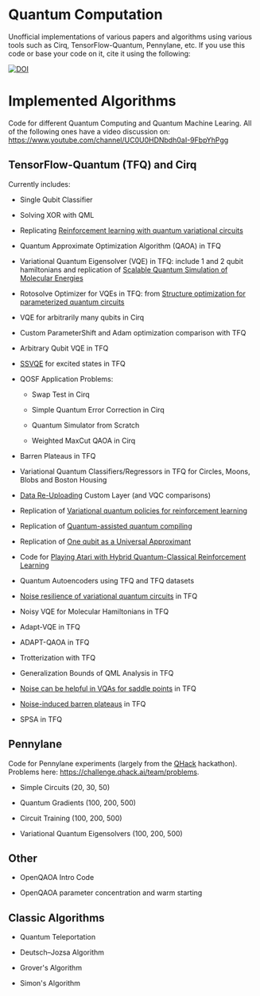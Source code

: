 # Quantum Computation

Unofficial implementations of various papers and algorithms using various tools such as Cirq, TensorFlow-Quantum, Pennylane, etc. If you use this code or base your code on it, cite it using the following: 

[![DOI](https://zenodo.org/badge/253099682.svg)](https://zenodo.org/badge/latestdoi/253099682)


# Implemented Algorithms

Code for different Quantum Computing and Quantum Machine Learing. All of the following ones have a video discussion on: https://www.youtube.com/channel/UC0U0HDNbdh0aI-9FbpYhPgg

## TensorFlow-Quantum (TFQ) and Cirq

Currently includes:

- Single Qubit Classifier

- Solving XOR with QML

- Replicating [Reinforcement learning with quantum variational circuits](https://ojs.aaai.org/index.php/AIIDE/article/view/7437/7289)

- Quantum Approximate Optimization Algorithm (QAOA) in TFQ

- Variational Quantum Eigensolver (VQE) in TFQ: include 1 and 2 qubit hamiltonians and replication of [Scalable Quantum Simulation of Molecular Energies](https://arxiv.org/pdf/1512.06860.pdf)

- Rotosolve Optimizer for VQEs in TFQ: from [Structure optimization for parameterized quantum circuits](https://quantum-journal.org/papers/q-2021-01-28-391/pdf/)

- VQE for arbitrarily many qubits in Cirq

- Custom ParameterShift and Adam optimization comparison with TFQ

- Arbitrary Qubit VQE in TFQ

- [SSVQE](https://arxiv.org/abs/1810.09434) for excited states in TFQ

- QOSF Application Problems:

  - Swap Test in Cirq

  - Simple Quantum Error Correction in Cirq

  - Quantum Simulator from Scratch

  - Weighted MaxCut QAOA in Cirq

- Barren Plateaus in TFQ

- Variational Quantum Classifiers/Regressors in TFQ for Circles, Moons, Blobs and Boston Housing

- [Data Re-Uploading](https://quantum-journal.org/papers/q-2020-02-06-226/pdf/) Custom Layer (and VQC comparisons)

- Replication of [Variational quantum policies for reinforcement learning](https://arxiv.org/pdf/2103.05577.pdf)

- Replication of [Quantum-assisted quantum compiling](https://quantum-journal.org/papers/q-2019-05-13-140/pdf/)

- Replication of [One qubit as a Universal Approximant](https://arxiv.org/pdf/2102.04032.pdf)

- Code for [Playing Atari with Hybrid Quantum-Classical Reinforcement Learning](http://proceedings.mlr.press/v148/lockwood21a/lockwood21a.pdf)

- Quantum Autoencoders using TFQ and TFQ datasets

- [Noise resilience of variational quantum circuits](https://arxiv.org/abs/2011.01125) in TFQ  
- Noisy VQE for Molecular Hamiltonians in TFQ 
- Adapt-VQE in TFQ
- ADAPT-QAOA in TFQ
- Trotterization with TFQ
- Generalization Bounds of QML Analysis in TFQ
- [Noise can be helpful in VQAs for saddle points](https://arxiv.org/abs/2210.06723) in TFQ
- [Noise-induced barren plateaus](https://arxiv.org/abs/2007.14384) in TFQ
- SPSA in TFQ

## Pennylane

Code for Pennylane experiments (largely from the [QHack](https://qhack.ai/) hackathon). Problems here: https://challenge.qhack.ai/team/problems. 

- Simple Circuits (20, 30, 50)

- Quantum Gradients (100, 200, 500)

- Circuit Training (100, 200, 500)

- Variational Quantum Eigensolvers (100, 200, 500)

## Other

- OpenQAOA Intro Code

- OpenQAOA parameter concentration and warm starting

## Classic Algorithms

- Quantum Teleportation

- Deutsch–Jozsa Algorithm

- Grover's Algorithm

- Simon's Algorithm


